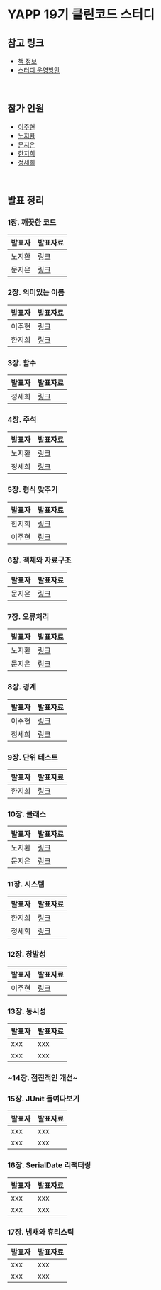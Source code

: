 # YAPP 19기 클린코드 스터디

## 참고 링크
- [책 정보](http://www.yes24.com/Product/Goods/11681152)
- [스터디 운영방안](https://zzang9haha.notion.site/YAPP-Clean-Code-44cc471c9ec449c388c44fea7a2771d3)

<br>

## 참가 인원
- [이주현](https://github.com/JuHyun419)
- [노지환](https://github.com/Ji-Ha)
- [문지은](https://github.com/s2moon98)
- [한지희](https://github.com/jihee-dev)
- [정세희](https://github.com/jsh-me)

<br>

## 발표 정리

### 1장. 깨끗한 코드

| 발표자 | 발표자료 |
|------|--------|
| 노지환  | [링크](https://github.com/YAPP-19th/Clean-Code-Study/blob/main/1%EC%9E%A5/1%EC%9E%A5_%EA%B9%A8%EB%81%97%ED%95%9C%20%EC%BD%94%EB%93%9C_%EB%85%B8%EC%A7%80%ED%99%98.pdf)    |
| 문지은  | [링크](https://github.com/YAPP-19th/Clean-Code-Study/blob/main/1%EC%9E%A5/1%EC%9E%A5_%EA%B9%A8%EB%81%97%ED%95%9C%EC%BD%94%EB%93%9C_%EB%AC%B8%EC%A7%80%EC%9D%80.md)    |

### 2장. 의미있는 이름

| 발표자 | 발표자료 |
|------|--------|
| 이주현  | [링크](https://github.com/YAPP-19th/Clean-Code-Study/blob/main/2%EC%9E%A5/2%EC%9E%A5_%EC%9D%98%EB%AF%B8%EC%9E%88%EB%8A%94%EC%9D%B4%EB%A6%84_%EC%9D%B4%EC%A3%BC%ED%98%84.md)    |
| 한지희  | [링크](https://github.com/YAPP-19th/Clean-Code-Study/blob/main/2%EC%9E%A5/2%EC%9E%A5_%EC%9D%98%EB%AF%B8%EC%9E%88%EB%8A%94%EC%9D%B4%EB%A6%84_%ED%95%9C%EC%A7%80%ED%9D%AC.md)    |

### 3장. 함수

| 발표자 | 발표자료 |
|------|--------|
| 정세희  | [링크](https://github.com/YAPP-19th/Clean-Code-Study/blob/main/3%EC%9E%A5/sehee-3.md)    |

### 4장. 주석

| 발표자 | 발표자료 |
|------|--------|
| 노지환  | [링크](https://mountainous-grill-560.notion.site/4-66fc2be468aa40f39087b9d718cf2667)    |
| 정세희  | [링크](https://velog.io/@jshme/Clean-Code-2)    |

### 5장. 형식 맞추기

| 발표자 | 발표자료 |
|------|--------|
| 한지희  | [링크](https://plat2.notion.site/5-8b4f6470eac5496b8b4197759d56c7d1)    |
| 이주현  | [링크](https://github.com/YAPP-19th/Clean-Code-Study/blob/main/5%EC%9E%A5/5%EC%9E%A5_%ED%98%95%EC%8B%9D_%EB%A7%9E%EC%B6%94%EA%B8%B0_%EC%9D%B4%EC%A3%BC%ED%98%84.md)    |

### 6장. 객체와 자료구조

| 발표자 | 발표자료 |
|------|--------|
| 문지은  | [링크](https://github.com/YAPP-19th/Clean-Code-Study/blob/main/6%EC%9E%A5/6%EC%9E%A5_%EA%B0%9D%EC%B2%B4%EC%99%80%EC%9E%90%EB%A3%8C%EA%B5%AC%EC%A1%B0_%EB%AC%B8%EC%A7%80%EC%9D%80.md)    |

### 7장. 오류처리

| 발표자 | 발표자료 |
|------|--------|
| 노지환  | [링크](https://mountainous-grill-560.notion.site/7-900c0a25a1934e999991b29b01aac943)    |
| 문지은  | [링크](https://github.com/YAPP-19th/Clean-Code-Study/blob/main/7%EC%9E%A5/7%EC%9E%A5_%EC%98%A4%EB%A5%98%EC%B2%98%EB%A6%AC_%EB%AC%B8%EC%A7%80%EC%9D%80.md)    |

### 8장. 경계

| 발표자 | 발표자료 |
|------|--------|
| 이주현  | [링크](https://github.com/YAPP-19th/Clean-Code-Study/blob/main/8%EC%9E%A5/8%EC%9E%A5_%EA%B2%BD%EA%B3%84_%EC%9D%B4%EC%A3%BC%ED%98%84.md)    |
| 정세희  | [링크](https://velog.io/@jshme/Clean-Code-3)    |

### 9장. 단위 테스트

| 발표자 | 발표자료 |
|------|--------|
| 한지희  | [링크](https://plat2.notion.site/9-29297ad7b5f845a2a0ef2795b49aad54)    |

### 10장. 클래스

| 발표자 | 발표자료 |
|------|--------|
| 노지환  | [링크](https://mountainous-grill-560.notion.site/99896f9f652040069479d7c7bc27dfbd)    |
| 문지은  | [링크](https://github.com/YAPP-19th/Clean-Code-Study/blob/55f81925831da51bddd23babdf52e0553f86f686/10%EC%9E%A5/10%EC%9E%A5_%ED%81%B4%EB%9E%98%EC%8A%A4_%EB%AC%B8%EC%A7%80%EC%9D%80.md)    |

### 11장. 시스템

| 발표자 | 발표자료 |
|------|--------|
| 한지희  | [링크](https://plat2.notion.site/11-0609daf4333a4fb28a5c7ffc30a9a7f3)    |
| 정세희  | [링크](https://github.com/YAPP-19th/Clean-Code-Study/blob/11e05ece4d591b78723aa13a6e35cafaaea32ae8/11%EC%9E%A5/sehee-11%EC%9E%A5.md)    |

### 12장. 창발성

| 발표자 | 발표자료 |
|------|--------|
| 이주현  | [링크](https://github.com/YAPP-19th/Clean-Code-Study/blob/5487e596b20555d2b1296af420e1b7c5ebccf7bd/12%EC%9E%A5/12%EC%9E%A5_%EC%B0%BD%EB%B0%9C%EC%84%B1_%EC%9D%B4%EC%A3%BC%ED%98%84.md)   |

### 13장. 동시성

| 발표자 | 발표자료 |
|------|--------|
| xxx  | xxx    |
| xxx  | xxx    |

### ~14장. 점진적인 개선~

### 15장. JUnit 들여다보기

| 발표자 | 발표자료 |
|------|--------|
| xxx  | xxx    |
| xxx  | xxx    |

### 16장. SerialDate 리팩터링

| 발표자 | 발표자료 |
|------|--------|
| xxx  | xxx    |
| xxx  | xxx    |

### 17장. 냄새와 휴리스틱

| 발표자 | 발표자료 |
|------|--------|
| xxx  | xxx    |
| xxx  | xxx    |

